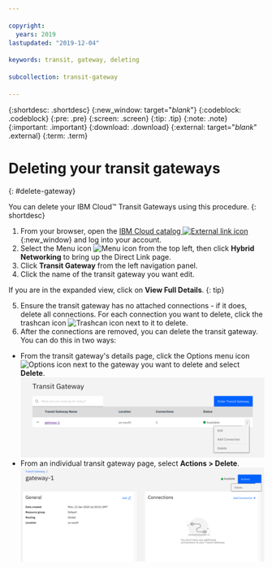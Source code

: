 ```yaml
---

copyright:
  years: 2019
lastupdated: "2019-12-04"

keywords: transit, gateway, deleting

subcollection: transit-gateway

---
```


{:shortdesc: .shortdesc}
{:new_window: target="_blank_"}
{:codeblock: .codeblock}
{:pre: .pre}
{:screen: .screen}
{:tip: .tip}
{:note: .note}
{:important: .important}
{:download: .download}
{:external: target="_blank_" .external}
{:term: .term}

# Deleting your transit gateways
{: #delete-gateway}

You can delete your IBM Cloud™ Transit Gateways using this procedure.
{: shortdesc}

1. From your browser, open the [IBM Cloud catalog ![External link icon](../../icons/launch-glyph.svg "External link icon")](https://cloud.ibm.com){:new_window} and log into your account.
2. Select the Menu icon ![Menu icon](../../icons/icon_hamburger.svg) from the top left, then click **Hybrid Networking** to bring up the Direct Link page.
3. Click **Transit Gateway** from the left navigation panel.
4. Click the name of the transit gateway you want edit.

  If you are in the expanded view, click on **View Full Details**.
  {: tip}

5. Ensure the transit gateway has no attached connections - if it does, delete all connections.
  For each connection you want to delete, click the trashcan icon ![Trashcan icon](../../icons/icon_trash.svg) next to it to delete.
6. After the connections are removed, you can delete the transit gateway. You can do this in two ways:
  * From the transit gateway's details page, click the Options menu icon ![Options icon](../../icons/actions-icon-vertical.svg) next to the gateway you want to delete and select **Delete**.
  ![Delete gateways with the Options menu](images/delete-tg-1.png "Delete gateways with the Options menu")
  * From an individual transit gateway page, select **Actions > Delete**.
  ![Delete gateways with the Actions menu](images/delete-tg-2.png "Delete gateways with the Actions menu")
